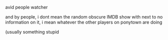 avid people watcher

<p> and by people, i dont mean the random obscure IMDB show with next to no information on it, i mean whatever the other players on ponytown are doing </p>
<p> (usually something stupid </p>
